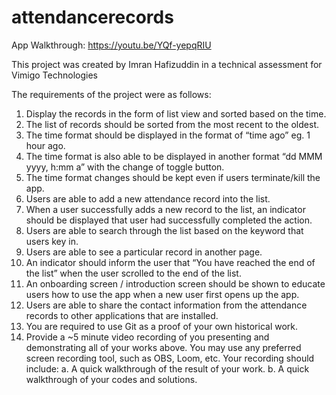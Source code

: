 # attendancerecords

App Walkthrough: https://youtu.be/YQf-yepqRIU

This project was created by Imran Hafizuddin in a technical assessment for Vimigo Technologies

The requirements of the project were as follows:

1. Display the records in the form of list view and sorted based on the time.
2. The list of records should be sorted from the most recent to the oldest.
3. The time format should be displayed in the format of “time ago” eg. 1 hour ago.
4. The time format is also able to be displayed in another format “dd MMM yyyy, h:mm a”
with the change of toggle button.
5. The time format changes should be kept even if users terminate/kill the app.
6. Users are able to add a new attendance record into the list.
7. When a user successfully adds a new record to the list, an indicator should be displayed
that user had successfully completed the action.
8. Users are able to search through the list based on the keyword that users key in.
9. Users are able to see a particular record in another page.
10. An indicator should inform the user that “You have reached the end of the list” when
the user scrolled to the end of the list.
11. An onboarding screen / introduction screen should be shown to educate users how to
use the app when a new user first opens up the app.
12. Users are able to share the contact information from the attendance records to other applications that are installed.
13. You are required to use Git as a proof of your own historical work.
14. Provide a ~5 minute video recording of you presenting and demonstrating all of your
works above. You may use any preferred screen recording tool, such as OBS, Loom, etc. Your recording should include:
a. A quick walkthrough of the result of your work.
b. A quick walkthrough of your codes and solutions.

